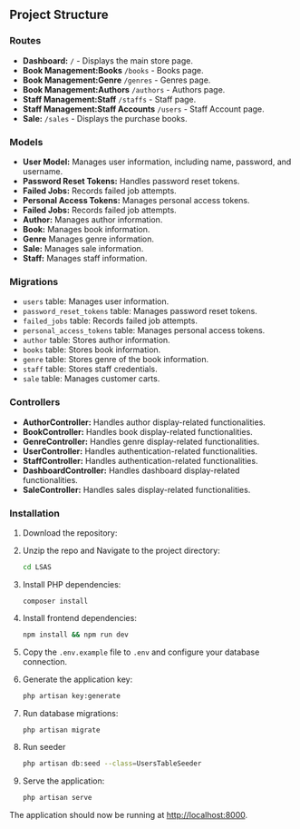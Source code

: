 ## Project Structure

### Routes

- **Dashboard:** `/` - Displays the main store page.
- **Book Management:Books** `/books` - Books page.
- **Book Management:Genre** `/genres` - Genres page.
- **Book Management:Authors** `/authors` - Authors page.
- **Staff Management:Staff** `/staffs` - Staff page.
- **Staff Management:Staff Accounts** `/users` - Staff Account page.
- **Sale:** `/sales` - Displays the purchase books.


### Models

- **User Model:** Manages user information, including name, password, and username.
- **Password Reset Tokens:** Handles password reset tokens.
- **Failed Jobs:** Records failed job attempts.
- **Personal Access Tokens:** Manages personal access tokens.
- **Failed Jobs:** Records failed job attempts.
- **Author:** Manages author information.
- **Book:** Manages book information.
- **Genre** Manages genre information.
- **Sale:** Manages sale information.
- **Staff:** Manages staff information.

### Migrations

- `users` table: Manages user information.
- `password_reset_tokens` table: Manages password reset tokens.
- `failed_jobs` table: Records failed job attempts.
- `personal_access_tokens` table: Manages personal access tokens.
- `author` table: Stores author information.
- `books` table: Stores book information.
- `genre` table: Stores genre of the book information.
- `staff` table: Stores staff credentials.
- `sale` table: Manages customer carts.

### Controllers

- **AuthorController:** Handles author display-related functionalities.
- **BookController:** Handles book display-related functionalities.
- **GenreController:** Handles genre display-related functionalities.
- **UserController:** Handles authentication-related functionalities.
- **StaffController:** Handles authentication-related functionalities.
- **DashboardController:** Handles dashboard display-related functionalities.
- **SaleController:** Handles sales display-related functionalities.

### Installation

1. Download the repository:


2. Unzip the repo and  Navigate to the project directory:

   ```bash
   cd LSAS
   ```

3. Install PHP dependencies:

   ```
   composer install
   ```

4. Install frontend dependencies:

   ```bash
   npm install && npm run dev
   ```

5. Copy the `.env.example` file to `.env` and configure your database connection.

6. Generate the application key:

   ```bash
   php artisan key:generate
   ```

7. Run database migrations:

   ```bash
   php artisan migrate
   ```

8. Run seeder 

   ```bash
   php artisan db:seed --class=UsersTableSeeder
   ```


9. Serve the application:

   ```bash
   php artisan serve
   ```

The application should now be running at [http://localhost:8000](http://localhost:8000).

